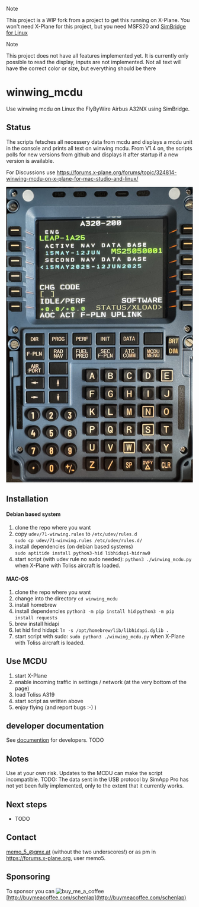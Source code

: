 > [!NOTE]  
> This project is a WIP fork from a project to get this running on X-Plane.
> You won't need X-Plane for this project, but you need MSFS20 and [SimBridge for Linux](https://github.com/Chris3007/simbridge_linux)

> [!NOTE]  
> This project does not have all features implemented yet.
> It is currently only possible to read the display, inputs are not implemented.
> Not all text will have the correct color or size, but everything should be there

# winwing_mcdu
Use winwing mcdu on Linux the FlyByWire Airbus A32NX using SimBridge.

## Status
The scripts fetsches all necessery data from mcdu and displays a mcdu unit in the console and prints all text on winwing mcdu. 
From V1.4 on, the scripts polls for new versions from github and displays it after startup if a new version is available.

For Discussions use https://forums.x-plane.org/forums/topic/324814-winwing-mcdu-on-x-plane-for-mac-studio-and-linux/


![mcdu demo image](./documentation/A32NX-FBW-MCDU1.jpg)


## Installation

#### Debian based system
1. clone the repo where you want
2. copy `udev/71-winwing.rules` to `/etc/udev/rules.d`  
`sudo cp udev/71-winwing.rules /etc/udev/rules.d/`
3. install dependencies (on debian based systems)  
`sudo aptitide install python3-hid libhidapi-hidraw0`
5. start script (with udev rule no sudo needed): `python3 ./winwing_mcdu.py` when X-Plane with Toliss aircraft is loaded.


#### MAC-OS

1. clone the repo where you want
2. change into the directory `cd winwing_mcdu`
3. install homebrew
4. install dependencies
`python3 -m pip install hid`
`python3 -m pip install requests`
5. brew install hidapi
6. let hid find hidapi: `ln -s /opt/homebrew/lib/libhidapi.dylib .`
7. start script with sudo: `sudo python3 ./winwing_mcdu.py` when X-Plane with Toliss aircraft is loaded.


## Use MCDU
1. start X-Plane
2. enable incoming traffic in settings / network (at the very bottom of the page)
3. load Toliss A319
4. start script as written above
5. enjoy flying (and report bugs :-)  )


## developer documentation
See [documention](./documentation/README.md) for developers. TODO

## Notes
Use at your own risk. Updates to the MCDU can make the script incompatible.
TODO: The data sent in the USB protocol by SimApp Pro has not yet been fully implemented, only to the extent that it currently works.

## Next steps
 * TODO 

## Contact
<memo_5_@gmx.at> (without the two underscores!) or as pm in https://forums.x-plane.org, user memo5.

## Sponsoring
To sponsor you can ![buy_me_a_coffee](https://github.com/user-attachments/assets/d0a94d75-9ad3-41e4-8b89-876c0a2fdf36)
[http://buymeacoffee.com/schenlap](http://buymeacoffee.com/schenlap)
